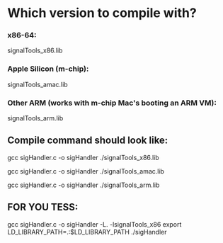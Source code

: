 # Which version to compile with?

### x86-64:
signalTools_x86.lib

### Apple Silicon (m-chip):
signalTools_amac.lib

### Other ARM (works with m-chip Mac's booting an ARM VM):
signalTools_arm.lib

## Compile command should look like:

gcc sigHandler.c -o sigHandler ./signalTools_x86.lib

gcc sigHandler.c -o sigHandler ./signalTools_amac.lib

gcc sigHandler.c -o sigHandler ./signalTools_arm.lib


## FOR YOU TESS:
gcc sigHandler.c -o sigHandler -L. -lsignalTools_x86
export LD_LIBRARY_PATH=.:$LD_LIBRARY_PATH
./sigHandler